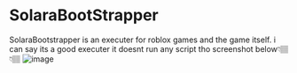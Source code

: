 # SolaraBootStrapper
SolaraBootstrapper is an executer for roblox games and the game itself. i can say its a good executer it doesnt run any script tho screenshot below👇🏽👇🏽
![image](https://github.com/user-attachments/assets/803d9e77-4a78-454e-8259-57359f6039b6)
